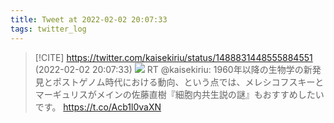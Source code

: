 ```yaml
---
title: Tweet at 2022-02-02 20:07:33
tags: twitter_log
---
```


> [!CITE] https://twitter.com/kaisekiriu/status/1488831448555884551 (2022-02-02 20:07:33)
> ![](https://twitter.com/kaisekiriu/status/1488831448555884551)
> RT @kaisekiriu: 1960年以降の生物学の新発見とポストゲノム時代における動向、という点では、メレシコフスキーとマーギュリスがメインの佐藤直樹『細胞内共生説の謎』もおすすめしたいです。
> https://t.co/Acb1l0vaXN
